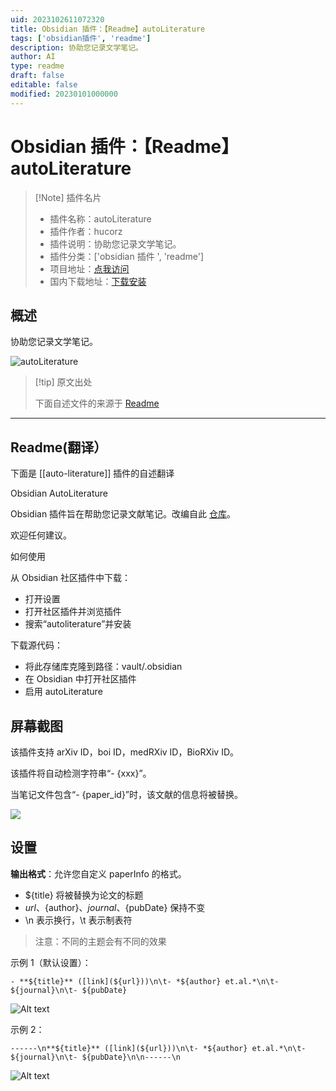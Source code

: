 ```yaml
---
uid: 2023102611072320
title: Obsidian 插件：【Readme】autoLiterature
tags: ['obsidian插件', 'readme']
description: 协助您记录文学笔记。
author: AI
type: readme
draft: false
editable: false
modified: 20230101000000
---
```


# Obsidian 插件：【Readme】autoLiterature

> [!Note] 插件名片
> - 插件名称：autoLiterature
> - 插件作者：hucorz
> - 插件说明：协助您记录文学笔记。
> - 插件分类：['obsidian 插件 ', 'readme']
> - 项目地址：[点我访问](https://github.com/hucorz/obsidian-autoLiterature)
> - 国内下载地址：[下载安装](https://pkmer.cn/products/plugin/pluginMarket/?auto-literature)

## 概述

协助您记录文学笔记。

![autoLiterature](https://cdn.pkmer.cn/covers/auto-literature.gif!pkmer)

> [!tip] 原文出处
>
>下面自述文件的来源于 [Readme](https://ghproxy.net/https://raw.githubusercontent.com/hucorz/obsidian-autoLiterature/master/README.md)

---

## Readme(翻译）

下面是 [[auto-literature]] 插件的自述翻译

Obsidian AutoLiterature

Obsidian 插件旨在帮助您记录文献笔记。改编自此 [仓库](https://github.com/wilmerwang/autoLiterature)。

欢迎任何建议。

如何使用

从 Obsidian 社区插件中下载：

- 打开设置
- 打开社区插件并浏览插件
- 搜索“autoliterature”并安装

下载源代码：

- 将此存储库克隆到路径：vault/.obsidian
- 在 Obsidian 中打开社区插件
- 启用 autoLiterature

## 屏幕截图

该插件支持 arXiv ID，boi ID，medRXiv ID，BioRXiv ID。

该插件将自动检测字符串“- {xxx}”。

当笔记文件包含“- {paper_id}”时，该文献的信息将被替换。

![](./imgs/screenshot.gif)

## 设置

**输出格式**：允许您自定义 paperInfo 的格式。

- ${title} 将被替换为论文的标题
- ${url}、${author}、${journal}、${pubDate} 保持不变
- \n 表示换行，\t 表示制表符

>注意：不同的主题会有不同的效果

示例 1（默认设置）：

```
- **${title}** ([link](${url}))\n\t- *${author} et.al.*\n\t- ${journal}\n\t- ${pubDate}
```

![Alt text](./imgs/format_example1.png)

示例 2：

```
------\n**${title}** ([link](${url}))\n\t- *${author} et.al.*\n\t- ${journal}\n\t- ${pubDate}\n\n------\n
```

![Alt text](./imgs/format_example2.png)
